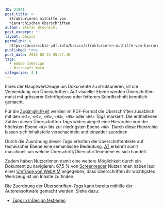 ```yaml
---
ID: 21941
post_title: >
  Strukturieren mithilfe von
  hierarchischen Überschriften
author: Stefan Brechbühl
post_excerpt: ""
layout: basics
permalink: >
  https://accessible-pdf.info/basics/strukturieren-mithilfe-von-hierarchischen-ueberschriften/
published: true
post_date: 2018-05-25 05:47:40
tags:
  - Adobe InDesign
  - Microsoft Word
categories: [ ]
---
```

Eines der Hauptwerkzeuge um Dokumente zu strukturieren, ist die Verwendung von Überschriften. Auf visueller Ebene werden Überschriften meist mit grösserer Schriftgrösse oder fetterem Schriftschnitt kenntlich gemacht.

Für die [Zugänglichkeit][1] werden im PDF-Format die Überschriften zusätzlich mit den `<H1>`, `<H2>`, `<H3>`, `<H4>`, `<H5>` oder `<H6>` *Tags* markiert. Die enthaltenen Zahlen dieser Überschriften *Tags* widerspiegelt eine Hierarchie von der höchsten Ebene `<H1>` bis zur niedrigsten Ebene `<H6>`. Durch diese Hierarchie lassen sich Inhaltsteile verschachteln und einander zuordnen.

Durch die Zuordnung dieser *Tags* erhalten die Überschriftentexte auf technischer Ebene eine semantische Bedeutung. [AT][2] erkennt somit maschinell um welche Überschrift/Überschriftenebene es sich handelt.

Zudem haben NutzerInnen damit eine weitere Möglichkeit durch ein Dokument zu navigieren. 67,5 % von [Screenreader][2] NutzerInnen haben laut einer [Umfrage von WebAIM][3] angegeben, dass Überschriften ihr wichtigstes Werkzeug ist um Inhalte zu finden.

Die Zuordnung der Überschriften-*Tags* kann bereits mithilfe der Autorensoftware gemacht werden. Siehe dazu:

*   [*Tags* in InDesign festlegen][4]

 [1]: https://accessible-pdf.info/de/glossar/#zugaenglichkeit
 [2]: https://accessible-pdf.info/de/glossar/#assistive-technologie
 [3]: https://webaim.org/projects/screenreadersurvey7/#finding
 [4]: https://accessible-pdf.info/de/basics/pdf-tags-in-indesign-festlegen/